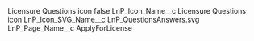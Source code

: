 <?xml version="1.0" encoding="UTF-8"?>
<CustomMetadata xmlns="http://soap.sforce.com/2006/04/metadata" xmlns:xsi="http://www.w3.org/2001/XMLSchema-instance" xmlns:xsd="http://www.w3.org/2001/XMLSchema">
    <label>Licensure Questions icon</label>
    <protected>false</protected>
    <values>
        <field>LnP_Icon_Name__c</field>
        <value xsi:type="xsd:string">Licensure Questions icon</value>
    </values>
    <values>
        <field>LnP_Icon_SVG_Name__c</field>
        <value xsi:type="xsd:string">LnP_QuestionsAnswers.svg</value>
    </values>
    <values>
        <field>LnP_Page_Name__c</field>
        <value xsi:type="xsd:string">ApplyForLicense</value>
    </values>
</CustomMetadata>

